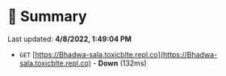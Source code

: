 # 📖 Summary
Last updated: **4/8/2022, 1:49:04 PM**

- `GET` [https://Bhadwa-sala.toxicblte.repl.co](https://Bhadwa-sala.toxicblte.repl.co) - **Down** (132ms)
